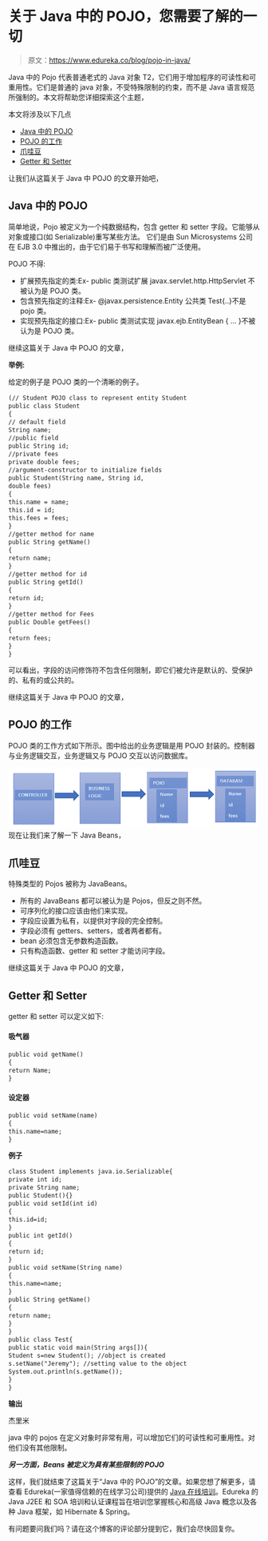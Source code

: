 # 关于 Java 中的 POJO，您需要了解的一切

> 原文：<https://www.edureka.co/blog/pojo-in-java/>

Java 中的 Pojo 代表普通老式的 Java 对象 T2，它们用于增加程序的可读性和可重用性。它们是普通的 java 对象，不受特殊限制的约束，而不是 Java 语言规范所强制的。本文将帮助您详细探索这个主题，

本文将涉及以下几点

*   [Java 中的 POJO](#POJOInJava)
*   [POJO 的工作](#WorkingofPOJO)
*   [爪哇豆](#JavaBeans)
*   [Getter 和 Setter](#GetterandSetter)

让我们从这篇关于 Java 中 POJO 的文章开始吧，

## **Java 中的 POJO**

简单地说，Pojo 被定义为一个纯数据结构，包含 getter 和 setter 字段。它能够从对象或接口(如 Serializable)重写某些方法。 它们是由 Sun Microsystems 公司在 EJB 3.0 中推出的，由于它们易于书写和理解而被广泛使用。

POJO 不得:

*   扩展预先指定的类:Ex- public 类测试扩展 javax.servlet.http.HttpServlet 不被认为是 POJO 类。
*   包含预先指定的注释:Ex- @javax.persistence.Entity 公共类 Test{..}不是 pojo 类。
*   实现预先指定的接口:Ex- public 类测试实现 javax.ejb.EntityBean { … }不被认为是 POJO 类。

继续这篇关于 Java 中 POJO 的文章，

**举例:**

给定的例子是 POJO 类的一个清晰的例子。

```
(// Student POJO class to represent entity Student
public class Student
{
// default field
String name;
//public field
public String id;
//private fees
private double fees;
//argument-constructor to initialize fields
public Student(String name, String id,
double fees)
{
this.name = name;
this.id = id;
this.fees = fees;
}
//getter method for name
public String getName()
{
return name;
}
//getter method for id
public String getId()
{
return id;
}
//getter method for Fees
public Double getFees()
{
return fees;
}
}

```

可以看出，字段的访问修饰符不包含任何限制，即它们被允许是默认的、受保护的、私有的或公共的。

继续这篇关于 Java 中 POJO 的文章，

## **POJO 的工作**

POJO 类的工作方式如下所示。图中给出的业务逻辑是用 POJO 封装的。控制器与业务逻辑交互，业务逻辑又与 POJO 交互以访问数据库。

![POJO _ POJO In Java - Edureka](img/ba2e280ba57b9eaf2c56687354eb89fb.png) 现在让我们来了解一下 Java Beans，

## **爪哇豆**

特殊类型的 Pojos 被称为 JavaBeans。

*   所有的 JavaBeans 都可以被认为是 Pojos，但反之则不然。
*   可序列化的接口应该由他们来实现。
*   字段应设置为私有，以提供对字段的完全控制。
*   字段必须有 getters、setters，或者两者都有。
*   bean 必须包含无参数构造函数。
*   只有构造函数、getter 和 setter 才能访问字段。

继续这篇关于 Java 中 POJO 的文章，

## **Getter 和 Setter**

getter 和 setter 可以定义如下:

#### **吸气器**

```
public void getName()
{
return Name;
}

```

#### **设定器**

```
public void setName(name)
{
this.name=name;
}

```

**例子**

```
class Student implements java.io.Serializable{
private int id;
private String name;
public Student(){}
public void setId(int id)
{
this.id=id;
}
public int getId()
{
return id;
}
public void setName(String name)
{
this.name=name;
}
public String getName()
{
return name;
}
}
public class Test{
public static void main(String args[]){
Student s=new Student(); //object is created
s.setName("Jeremy"); //setting value to the object
System.out.println(s.getName());
}
}

```

**输出**

杰里米

java 中的 pojos 在定义对象时非常有用，可以增加它们的可读性和可重用性。对他们没有其他限制。

***另一方面，Beans 被定义为具有某些限制的 POJO***

这样，我们就结束了这篇关于“Java 中的 POJO”的文章。如果您想了解更多，请查看 Edureka(一家值得信赖的在线学习公司)提供的 [Java 在线培训](https://www.edureka.co/java-j2ee-training-course)。Edureka 的 Java J2EE 和 SOA 培训和认证课程旨在培训您掌握核心和高级 Java 概念以及各种 Java 框架，如 Hibernate & Spring。

有问题要问我们吗？请在这个博客的评论部分提到它，我们会尽快回复你。
